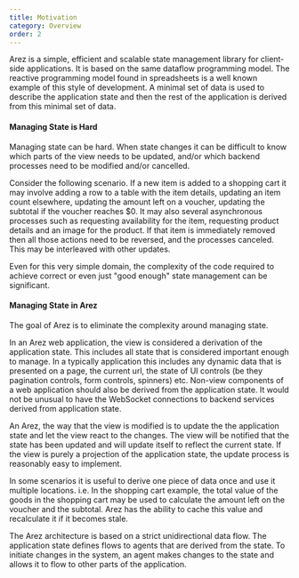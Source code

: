 ```yaml
---
title: Motivation
category: Overview
order: 2
---
```


Arez is a simple, efficient and scalable state management library for client-side applications. It is based
on the same dataflow programming model. The reactive programming model found in spreadsheets is a well known
example of this style of development. A minimal set of data is used to describe the application state and then
the rest of the application is derived from this minimal set of data.

#### Managing State is Hard 

Managing state can be hard. When state changes it can be difficult to know which parts of the view needs to be
updated, and/or which backend processes need to be modified and/or cancelled. 

Consider the following scenario. If a new item is added to a shopping cart it may involve adding a row to a
table with the item details, updating an item count elsewhere, updating the amount left on a voucher, updating
the subtotal if the voucher reaches $0. It may also several asynchronous processes such as requesting availability 
for the item, requesting product details and an image for the product. If that item is immediately removed then 
all those actions need to be reversed, and the processes canceled. This may be interleaved with other updates.

Even for this very simple domain, the complexity of the code required to achieve correct or even just 
"good enough" state management can be significant.

#### Managing State in Arez 

The goal of Arez is to eliminate the complexity around managing state.

In an Arez web application, the view is considered a derivation of the application state. This includes all
state that is considered important enough to manage. In a typically application this includes any dynamic data
that is presented on a page, the current url, the state of UI controls (be they pagination controls, form
controls, spinners) etc. Non-view components of a web application should also be derived from the application
state. It would not be unusual to have the WebSocket connections to backend services derived from application
state.

An Arez, the way that the view is modified is to update the the application state and let the view react to
the changes. The view will be notified that the state has been updated and will update itself to reflect the
current state. If the view is purely a projection of the application state, the update process is reasonably
easy to implement. 

In some scenarios it is useful to derive one piece of data once and use it multiple locations. i.e. In the
shopping cart example, the total value of the goods in the shopping cart may be used to calculate the amount
left on the voucher and the subtotal. Arez has the ability to cache this value and recalculate it if it becomes
stale.

The Arez architecture is based on a strict unidirectional data flow. The application state defines flows to
agents that are derived from the state. To initiate changes in the system, an agent makes changes to the state
and allows it to flow to other parts of the application.
